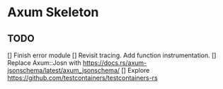 # Axum Skeleton

## TODO
[] Finish error module
[] Revisit tracing. Add function instrumentation.
[] Replace Axum::Josn with https://docs.rs/axum-jsonschema/latest/axum_jsonschema/
[] Explore https://github.com/testcontainers/testcontainers-rs